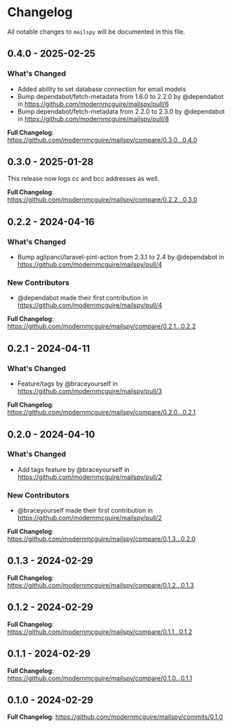# Changelog

All notable changes to `mailspy` will be documented in this file.

## 0.4.0 - 2025-02-25

### What's Changed

* Added ability to set database connection for email models
* Bump dependabot/fetch-metadata from 1.6.0 to 2.2.0 by @dependabot in https://github.com/modernmcguire/mailspy/pull/6
* Bump dependabot/fetch-metadata from 2.2.0 to 2.3.0 by @dependabot in https://github.com/modernmcguire/mailspy/pull/8

**Full Changelog**: https://github.com/modernmcguire/mailspy/compare/0.3.0...0.4.0

## 0.3.0 - 2025-01-28

This release now logs cc and bcc addresses as well.

**Full Changelog**: https://github.com/modernmcguire/mailspy/compare/0.2.2...0.3.0

## 0.2.2 - 2024-04-16

### What's Changed

* Bump aglipanci/laravel-pint-action from 2.3.1 to 2.4 by @dependabot in https://github.com/modernmcguire/mailspy/pull/4

### New Contributors

* @dependabot made their first contribution in https://github.com/modernmcguire/mailspy/pull/4

**Full Changelog**: https://github.com/modernmcguire/mailspy/compare/0.2.1...0.2.2

## 0.2.1 - 2024-04-11

### What's Changed

* Feature/tags by @braceyourself in https://github.com/modernmcguire/mailspy/pull/3

**Full Changelog**: https://github.com/modernmcguire/mailspy/compare/0.2.0...0.2.1

## 0.2.0 - 2024-04-10

### What's Changed

* Add tags feature by @braceyourself in https://github.com/modernmcguire/mailspy/pull/2

### New Contributors

* @braceyourself made their first contribution in https://github.com/modernmcguire/mailspy/pull/2

**Full Changelog**: https://github.com/modernmcguire/mailspy/compare/0.1.3...0.2.0

## 0.1.3 - 2024-02-29

**Full Changelog**: https://github.com/modernmcguire/mailspy/compare/0.1.2...0.1.3

## 0.1.2 - 2024-02-29

**Full Changelog**: https://github.com/modernmcguire/mailspy/compare/0.1.1...0.1.2

## 0.1.1 - 2024-02-29

**Full Changelog**: https://github.com/modernmcguire/mailspy/compare/0.1.0...0.1.1

## 0.1.0 - 2024-02-29

**Full Changelog**: https://github.com/modernmcguire/mailspy/commits/0.1.0
